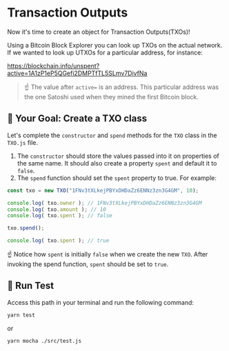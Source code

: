 # Transaction Outputs

Now it's time to create an object for Transaction Outputs(TXOs)!

Using a Bitcoin Block Explorer you can look up TXOs on the actual network. If we wanted to look up UTXOs for a particular address, for instance:

https://blockchain.info/unspent?active=1A1zP1eP5QGefi2DMPTfTL5SLmv7DivfNa

> ☝️ The value after `active=` is an address. This particular address was the one Satoshi used when they mined the first Bitcoin block.

## 🏁 Your Goal: Create a TXO class

Let's complete the `constructor` and `spend` methods for the `TXO` class in the `TXO.js` file.

1. The `constructor` should store the values passed into it on properties of the same name. It should also create a property `spent` and default it to `false`.
2. The `spend` function should set the `spent` property to true. For example:

```js
const txo = new TXO("1FNv3tXLkejPBYxDHDaZz6ENNz3zn3G4GM", 10);

console.log( txo.owner ); // 1FNv3tXLkejPBYxDHDaZz6ENNz3zn3G4GM
console.log( txo.amount ); // 10
console.log( txo.spent ); // false

txo.spend();

console.log( txo.spent ); // true
```

☝️ Notice how `spent` is initially `false` when we create the new `TXO`. After invoking the spend function, `spent` should be set to `true`.

## 🧪 Run Test

Access this path in your terminal and run the following command:

```bash
yarn test
```

or 

```bash
yarn mocha ./src/test.js
```